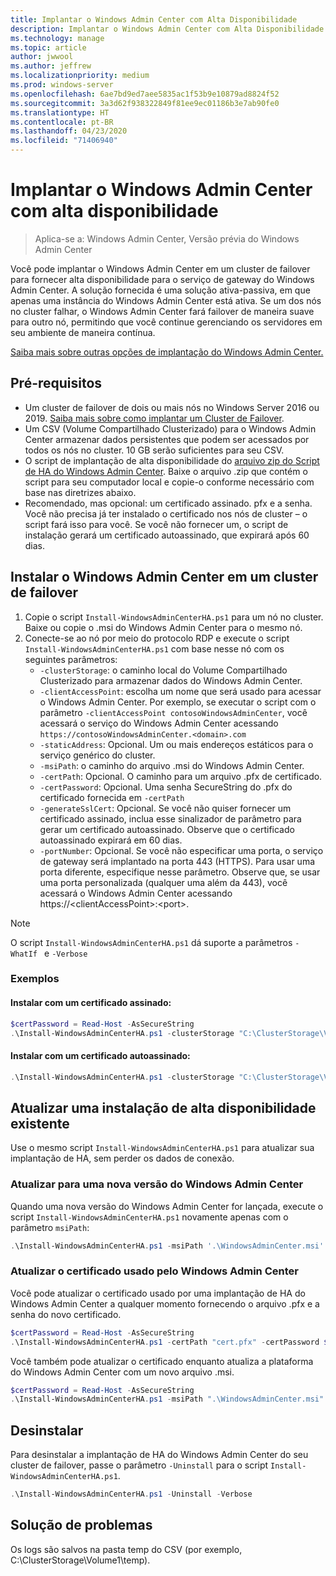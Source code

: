 ```yaml
---
title: Implantar o Windows Admin Center com Alta Disponibilidade
description: Implantar o Windows Admin Center com Alta Disponibilidade (Project Honolulu)
ms.technology: manage
ms.topic: article
author: jwwool
ms.author: jeffrew
ms.localizationpriority: medium
ms.prod: windows-server
ms.openlocfilehash: 6ae7bd9ed7aee5835ac1f53b9e10879ad8824f52
ms.sourcegitcommit: 3a3d62f938322849f81ee9ec01186b3e7ab90fe0
ms.translationtype: HT
ms.contentlocale: pt-BR
ms.lasthandoff: 04/23/2020
ms.locfileid: "71406940"
---
```

# <a name="deploy-windows-admin-center-with-high-availability"></a>Implantar o Windows Admin Center com alta disponibilidade

>Aplica-se a: Windows Admin Center, Versão prévia do Windows Admin Center

Você pode implantar o Windows Admin Center em um cluster de failover para fornecer alta disponibilidade para o serviço de gateway do Windows Admin Center. A solução fornecida é uma solução ativa-passiva, em que apenas uma instância do Windows Admin Center está ativa. Se um dos nós no cluster falhar, o Windows Admin Center fará failover de maneira suave para outro nó, permitindo que você continue gerenciando os servidores em seu ambiente de maneira contínua. 

[Saiba mais sobre outras opções de implantação do Windows Admin Center.](../plan/installation-options.md)

## <a name="prerequisites"></a>Pré-requisitos

- Um cluster de failover de dois ou mais nós no Windows Server 2016 ou 2019. [Saiba mais sobre como implantar um Cluster de Failover](../../../failover-clustering/failover-clustering-overview.md).
- Um CSV (Volume Compartilhado Clusterizado) para o Windows Admin Center armazenar dados persistentes que podem ser acessados por todos os nós no cluster. 10 GB serão suficientes para seu CSV.
- O script de implantação de alta disponibilidade do [arquivo zip do Script de HA do Windows Admin Center](https://aka.ms/WACHAScript). Baixe o arquivo .zip que contém o script para seu computador local e copie-o conforme necessário com base nas diretrizes abaixo.
- Recomendado, mas opcional: um certificado assinado. pfx e a senha. Você não precisa já ter instalado o certificado nos nós de cluster – o script fará isso para você. Se você não fornecer um, o script de instalação gerará um certificado autoassinado, que expirará após 60 dias.

## <a name="install-windows-admin-center-on-a-failover-cluster"></a>Instalar o Windows Admin Center em um cluster de failover

1. Copie o script ```Install-WindowsAdminCenterHA.ps1``` para um nó no cluster. Baixe ou copie o .msi do Windows Admin Center para o mesmo nó.
2. Conecte-se ao nó por meio do protocolo RDP e execute o script ```Install-WindowsAdminCenterHA.ps1``` com base nesse nó com os seguintes parâmetros:
    - `-clusterStorage`: o caminho local do Volume Compartilhado Clusterizado para armazenar dados do Windows Admin Center.
    - `-clientAccessPoint`: escolha um nome que será usado para acessar o Windows Admin Center. Por exemplo, se executar o script com o parâmetro `-clientAccessPoint contosoWindowsAdminCenter`, você acessará o serviço do Windows Admin Center acessando `https://contosoWindowsAdminCenter.<domain>.com`
    - `-staticAddress`: Opcional. Um ou mais endereços estáticos para o serviço genérico do cluster. 
    - `-msiPath`: o caminho do arquivo .msi do Windows Admin Center.
    - `-certPath`: Opcional. O caminho para um arquivo .pfx de certificado.
    - `-certPassword`: Opcional. Uma senha SecureString do .pfx do certificado fornecida em `-certPath`
    - `-generateSslCert`: Opcional. Se você não quiser fornecer um certificado assinado, inclua esse sinalizador de parâmetro para gerar um certificado autoassinado. Observe que o certificado autoassinado expirará em 60 dias.
    - `-portNumber`: Opcional. Se você não especificar uma porta, o serviço de gateway será implantado na porta 443 (HTTPS). Para usar uma porta diferente, especifique nesse parâmetro. Observe que, se usar uma porta personalizada (qualquer uma além da 443), você acessará o Windows Admin Center acessando https://\<clientAccessPoint\>:\<port\>.

> [!NOTE]
> O script ```Install-WindowsAdminCenterHA.ps1``` dá suporte a parâmetros ```-WhatIf ``` e ```-Verbose```

### <a name="examples"></a>Exemplos

#### <a name="install-with-a-signed-certificate"></a>Instalar com um certificado assinado:

```powershell
$certPassword = Read-Host -AsSecureString
.\Install-WindowsAdminCenterHA.ps1 -clusterStorage "C:\ClusterStorage\Volume1" -clientAccessPoint "contoso-ha-gateway" -msiPath ".\WindowsAdminCenter.msi" -certPath "cert.pfx" -certPassword $certPassword -Verbose
```

#### <a name="install-with-a-self-signed-certificate"></a>Instalar com um certificado autoassinado:

```powershell
.\Install-WindowsAdminCenterHA.ps1 -clusterStorage "C:\ClusterStorage\Volume1" -clientAccessPoint "contoso-ha-gateway" -msiPath ".\WindowsAdminCenter.msi" -generateSslCert -Verbose
```

## <a name="update-an-existing-high-availability-installation"></a>Atualizar uma instalação de alta disponibilidade existente

Use o mesmo script ```Install-WindowsAdminCenterHA.ps1``` para atualizar sua implantação de HA, sem perder os dados de conexão.

### <a name="update-to-a-new-version-of-windows-admin-center"></a>Atualizar para uma nova versão do Windows Admin Center

Quando uma nova versão do Windows Admin Center for lançada, execute o script ```Install-WindowsAdminCenterHA.ps1``` novamente apenas com o parâmetro ```msiPath```:

```powershell
.\Install-WindowsAdminCenterHA.ps1 -msiPath '.\WindowsAdminCenter.msi' -Verbose
```

### <a name="update-the-certificate-used-by-windows-admin-center"></a>Atualizar o certificado usado pelo Windows Admin Center

Você pode atualizar o certificado usado por uma implantação de HA do Windows Admin Center a qualquer momento fornecendo o arquivo .pfx e a senha do novo certificado.

```powershell
$certPassword = Read-Host -AsSecureString
.\Install-WindowsAdminCenterHA.ps1 -certPath "cert.pfx" -certPassword $certPassword -Verbose
```

Você também pode atualizar o certificado enquanto atualiza a plataforma do Windows Admin Center com um novo arquivo .msi.

```powershell
$certPassword = Read-Host -AsSecureString
.\Install-WindowsAdminCenterHA.ps1 -msiPath ".\WindowsAdminCenter.msi" -certPath "cert.pfx" -certPassword $certPassword -Verbose
``` 

## <a name="uninstall"></a>Desinstalar

Para desinstalar a implantação de HA do Windows Admin Center do seu cluster de failover, passe o parâmetro ```-Uninstall``` para o script ```Install-WindowsAdminCenterHA.ps1```.

```powershell
.\Install-WindowsAdminCenterHA.ps1 -Uninstall -Verbose
```

## <a name="troubleshooting"></a>Solução de problemas

Os logs são salvos na pasta temp do CSV (por exemplo, C:\ClusterStorage\Volume1\temp).